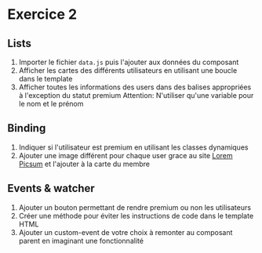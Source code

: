 # Exercice 2

## Lists

1. Importer le fichier `data.js` puis l'ajouter aux données du composant
2. Afficher les cartes des différents utilisateurs en utilisant une boucle dans le template
3. Afficher toutes les informations des users dans des balises appropriées à l'exception du statut premium
Attention: N'utiliser qu'une variable pour le nom et le prénom


## Binding
1. Indiquer si l'utilisateur est premium en utilisant les classes dynamiques
2. Ajouter une image différent pour chaque user grace au site [Lorem Picsum](https://picsum.photos/) et l'ajouter à la carte du membre

## Events & watcher
1. Ajouter un bouton permettant de rendre premium ou non les utilisateurs
2. Créer une méthode pour éviter les instructions de code dans le template HTML
3. Ajouter un custom-event de votre choix à remonter au composant parent en imaginant une fonctionnalité
